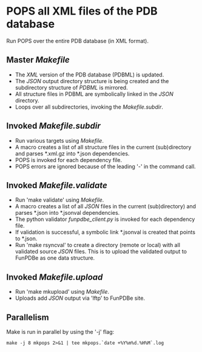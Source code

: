 
# POPS all XML files of the PDB database

Run POPS over the entire PDB database (in XML format).

## Master *Makefile*
- The *XML* version of the PDB database (PDBML) is updated.
- The *JSON* output directory structure is being created 
    and the subdirectory structure of *PDBML* is mirrored.
- All structure files in PDBML are symbolically linked in
    the *JSON* directory.
- Loops over all subdirectories, invoking the *Makefile.subdir*.

## Invoked *Makefile.subdir*
- Run various targets using *Makefile*.
- A macro creates a list of all structure files in the current
    (sub)directory and parses *.xml.gz into *.json dependencies.
- POPS is invoked for each dependency file.
- POPS errors are ignored because of the leading '-' in the command call.

## Invoked *Makefile.validate*
- Run 'make validate' using *Makefile*.
- A macro creates a list of all *JSON* files in the current
	(sub)directory) and parses \*.json into \*.jsonval dependencies.
- The python validator *funpdbe\_client.py* is invoked for each
	dependency file.
- If validation is successful, a symbolic link \*.jsonval is created
	that points to \*.json.
- Run 'make rsyncval' to create a directory (remote or local) with all
	validated source *JSON* files. This is to upload the validated
	output to FunPDBe as one data structure.

## Invoked *Makefile.upload*
- Run 'make mkupload' using *Makefile*.
- Uploads add *JSON* output via 'lftp' to FunPDBe site.

## Parallelism
Make is run in parallel by using the '-j' flag:
```
make -j 8 mkpops 2>&1 | tee mkpops.`date +%Y%m%d.%H%M`.log
```

